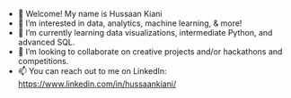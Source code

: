 - 👋 Welcome! My name is Hussaan Kiani
- 👀 I’m interested in data, analytics, machine learning, & more!
- 🌱 I’m currently learning data visualizations, intermediate Python, and advanced SQL.
- 💞️ I’m looking to collaborate on creative projects and/or hackathons and competitions.
- 📫 You can reach out to me on LinkedIn: https://www.linkedin.com/in/hussaankiani/
